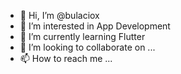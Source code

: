 - 👋 Hi, I’m @bulaciox
- 👀 I’m interested in App Development
- 🌱 I’m currently learning Flutter
- 💞️ I’m looking to collaborate on ...
- 📫 How to reach me ...


